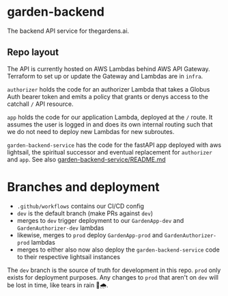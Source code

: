 # garden-backend

The backend API service for thegardens.ai.

## Repo layout

The API is currently hosted on AWS Lambdas behind AWS API Gateway. Terraform to set up or update the Gateway and Lambdas are in `infra`.

`authorizer` holds the code for an authorizer Lambda that takes a Globus Auth bearer token and emits a policy that grants or denys access to the catchall `/` API resource.

`app` holds the code for our application Lambda, deployed at the `/` route. It assumes the user is logged in and does its own internal routing such that we do not need to deploy new Lambdas for new subroutes.

`garden-backend-service` has the code for the fastAPI app deployed with aws lightsail, the spiritual successor and eventual replacement for `authorizer` and `app`. See also [garden-backend-service/README.md](/garden-backend-service/README.md)


# Branches and deployment
- `.github/workflows` contains our CI/CD config
- `dev` is the default branch (make PRs against `dev`)
- merges to `dev` trigger deployment to our `GardenApp-dev` and `GardenAuthorizer-dev` lambdas
- likewise, merges to `prod` deploy `GardenApp-prod` and `GardenAuthorizer-prod` lambdas
- merges to either also now also deploy the `garden-backend-service` code to their respective lightsail instances 
 
The `dev` branch is the source of truth for development in this repo. `prod` only exists for deployment purposes. Any changes to `prod` that aren't on `dev` will be lost in time, like tears in rain 🤖🌧️. 
